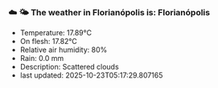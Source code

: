 ### ☁️ 🌤️  The weather in Florianópolis is: Florianópolis

- Temperature: 17.89°C
- On flesh: 17.82°C
- Relative air humidity: 80%
- Rain: 0.0 mm
- Description: Scattered clouds
- last updated: 2025-10-23T05:17:29.807165
